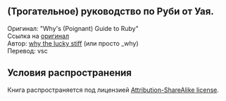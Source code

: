 (Трогательное) руководство по Руби от Уая.
----------------------------

Оригинал: "Why's (Poignant) Guide to Ruby"  
Ссылка на [оригинал][book]  
Автор: [why the lucky stiff][author] (или просто _why)  
Перевод: vsc  

## Условия распространения  
Книга распространяется под лицензией [Attribution-ShareAlike license][cc].  






[cc]: http://creativecommons.org/licenses/by-sa/2.5/
[book]: http://mislav.uniqpath.com/poignant-guide/
[author]: http://en.wikipedia.org/wiki/Why_the_lucky_stiff
